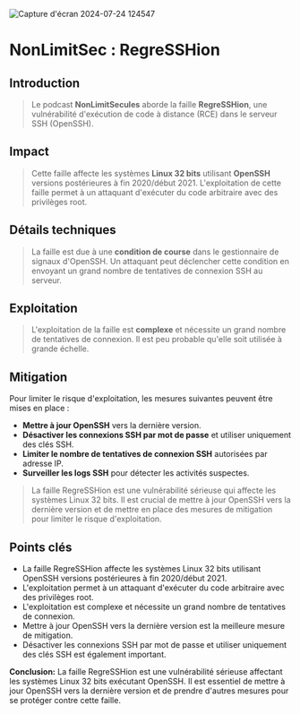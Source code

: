 ![Capture d'écran 2024-07-24 124547](https://github.com/user-attachments/assets/dc96b2d7-dc67-49ed-806e-5da14e96a324)

# NonLimitSec : RegreSSHion

## Introduction

> Le podcast **NonLimitSecules** aborde la faille **RegreSSHion**, une vulnérabilité d'exécution de code à distance (RCE) dans le serveur SSH (OpenSSH).

## Impact

> Cette faille affecte les systèmes **Linux 32 bits** utilisant **OpenSSH** versions postérieures à fin 2020/début 2021. L'exploitation de cette faille permet à un attaquant d'exécuter du code arbitraire avec des privilèges root.

## Détails techniques

> La faille est due à une **condition de course** dans le gestionnaire de signaux d'OpenSSH. Un attaquant peut déclencher cette condition en envoyant un grand nombre de tentatives de connexion SSH au serveur.

## Exploitation

> L'exploitation de la faille est **complexe** et nécessite un grand nombre de tentatives de connexion. Il est peu probable qu'elle soit utilisée à grande échelle.

## Mitigation

Pour limiter le risque d'exploitation, les mesures suivantes peuvent être mises en place :

- **Mettre à jour OpenSSH** vers la dernière version.
- **Désactiver les connexions SSH par mot de passe** et utiliser uniquement des clés SSH.
- **Limiter le nombre de tentatives de connexion SSH** autorisées par adresse IP.
- **Surveiller les logs SSH** pour détecter les activités suspectes.

> La faille RegreSSHion est une vulnérabilité sérieuse qui affecte les systèmes Linux 32 bits. Il est crucial de mettre à jour OpenSSH vers la dernière version et de mettre en place des mesures de mitigation pour limiter le risque d'exploitation.

## Points clés

- La faille RegreSSHion affecte les systèmes Linux 32 bits utilisant OpenSSH versions postérieures à fin 2020/début 2021.
- L'exploitation permet à un attaquant d'exécuter du code arbitraire avec des privilèges root.
- L'exploitation est complexe et nécessite un grand nombre de tentatives de connexion.
- Mettre à jour OpenSSH vers la dernière version est la meilleure mesure de mitigation.
- Désactiver les connexions SSH par mot de passe et utiliser uniquement des clés SSH est également important.

**Conclusion:** La faille RegreSSHion est une vulnérabilité sérieuse affectant les systèmes Linux 32 bits exécutant OpenSSH. Il est essentiel de mettre à jour OpenSSH vers la dernière version et de prendre d'autres mesures pour se protéger contre cette faille.
